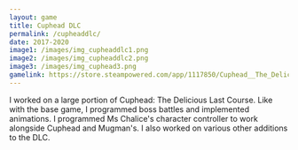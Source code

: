 ```yaml
---
layout: game
title: Cuphead DLC
permalink: /cupheaddlc/
date: 2017-2020
image1: /images/img_cupheaddlc1.png
image2: /images/img_cupheaddlc2.png
image3: /images/img_cuphead3.png
gamelink: https://store.steampowered.com/app/1117850/Cuphead__The_Delicious_Last_Course/
---
```


I worked on a large portion of Cuphead: The Delicious Last Course. Like with the base game, I programmed boss battles and implemented animations. I programmed Ms Chalice's character controller to work alongside Cuphead and Mugman's. I also worked on various other additions to the DLC.

